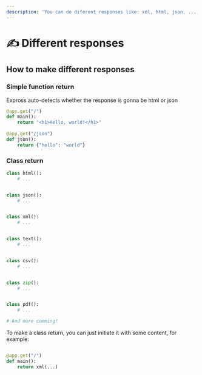 ```yaml
---
description: 'You can do diferent responses like: xml, html, json, ...'
---
```


# ✍ Different responses

## How to make different responses

### Simple function return

Expross auto-detects whether the response is gonna be html or json

```python
@app.get("/")
def main():
    return "<h1>Hello, world!</h1>"
    
@app.get("/json")
def json():
    return {"hello": "world"}
```

### Class return

```python
class html():
    # ...


class json():
    # ...


class xml():
    # ...


class text():
    # ...


class csv():
    # ...


class zip():
    # ...


class pdf():
    # ...

# And more comming!
```

To make a class return, you can just initiate it with some content, for example:

```python

@app.get("/")
def main():
    return xml(...)
    
```

